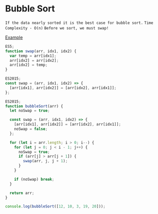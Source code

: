 # Bubble Sort

`If the data nearly sorted it is the best case for bubble sort.`
`Time Complexity - O(n)`
`Before we sort, we must swap!`

[Example](https://visualgo.net/en/sorting)

```javascript
ES5;
function swap(arr, idx1, idx2) {
  var temp = arr[idx1];
  arr[idx2] = arr[idx2];
  arr[idx2] = temp;
}
```

```javascript
ES2015;
const swap = (arr, idx1, idx2) => {
  [arr[idx1], arr[idx2]] = [arr[idx2], arr[idx1]];
};
```

```javascript
ES2015;
function bubbleSort(arr) {
  let noSwap = true;

  const swap = (arr, idx1, idx2) => {
    [arr[idx1], arr[idx2]] = [arr[idx2], arr[idx1]];
    noSwap = false;
  };

  for (let i = arr.length; i > 0; i--) {
    for (let j = 0; j < i - 1; j++) {
      noSwap = true;
      if (arr[j] > arr[j + 1]) {
        swap(arr, j, j + 1);
      }
    }

    if (noSwap) break;
  }

  return arr;
}

console.log(bubbleSort([12, 10, 3, 19, 20]));
```
